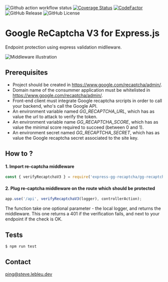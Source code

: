 ![Github action workflow status](https://github.com/steve-lebleu/express-gg-recaptcha/actions/workflows/build.yml/badge.svg?branch=master)
[![Coverage Status](https://coveralls.io/repos/github/steve-lebleu/express-gg-recaptcha/badge.svg?branch=master)](https://coveralls.io/github/steve-lebleu/express-gg-recaptcha?branch=master)
[![CodeFactor](https://www.codefactor.io/repository/github/steve-lebleu/express-gg-recaptcha/badge)](https://www.codefactor.io/repository/github/steve-lebleu/express-gg-recaptcha)
![GitHub Release](https://img.shields.io/github/v/release/steve-lebleu/express-gg-recaptcha?logo=Github)
![GitHub License](https://img.shields.io/github/license/steve-lebleu/express-gg-recaptcha?color=%230A7BBC)

# Google ReCaptcha V3 for Express.js

Endpoint protection using express validation midlleware.

![Middleware illustration](https://cdn.konfer.be/images/packages/express-gg-recaptcha-middleware.png)

## Prerequisites

- Project should be created in https://www.google.com/recaptcha/admin/.
- Domain name of the consummer application must be whitelisted in https://www.google.com/recaptcha/admin/. 
- Front-end client must integrate Google recaptcha srcripts in order to call your backend, who's call the Google API.
- An environment variable named *GG_RECAPTCHA_URL*, which has as value the url to attack to verify the token.
- An environment variable name *GG_RECAPTCHA_SCORE*, which has as value the minimal score required to succeed (between 0 and 1).
- An environment secret named *GG_RECAPTCHA_SECRET*, which has as value the Google recaptcha secret associated to the site key.
  
## How to ?

#### 1. Import re-captcha middleware

```javascript
const { verifyRecaptchaV3 } = require('express-gg-recaptcha/gg-recaptcha.middleware');
```

#### 2. Plug re-captcha middleware on the route which should be protected

```javascript
app.use('/api', verifyRecaptchaV3(logger), controllerAction);
```

The function take one optional parameter - the local logger, and returns the middleware. This one returns a 401 if the verification fails, and next to your endpoint if the check is OK.

## Tests

```javascript
$ npm run test
```

## Contact

ping@steve.lebleu.dev